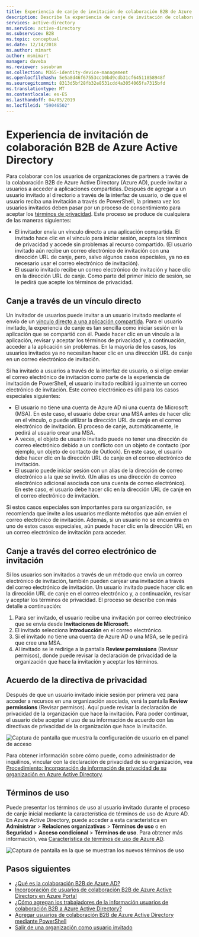 ```yaml
---
title: Experiencia de canje de invitación de colaboración B2B de Azure Active Directory | Microsoft Docs
description: Describe la experiencia de canje de invitación de colaboración B2B de Azure AD para los usuarios finales, incluido el acuerdo con los términos de privacidad.
services: active-directory
ms.service: active-directory
ms.subservice: B2B
ms.topic: conceptual
ms.date: 12/14/2018
ms.author: mimart
author: msmimart
manager: daveba
ms.reviewer: sasubram
ms.collection: M365-identity-device-management
ms.openlocfilehash: 5e5a8d46f67553cc10bd9cdb31cf64511858948f
ms.sourcegitcommit: 8313d5bf28fb32e8531cdd4a3054065fa7315bfd
ms.translationtype: MT
ms.contentlocale: es-ES
ms.lasthandoff: 04/05/2019
ms.locfileid: "59046502"
---
```

# <a name="azure-active-directory-b2b-collaboration-invitation-redemption"></a>Experiencia de invitación de colaboración B2B de Azure Active Directory

Para colaborar con los usuarios de organizaciones de partners a través de la colaboración B2B de Azure Active Directory (Azure AD), puede invitar a usuarios a acceder a aplicaciones compartidas. Después de agregar a un usuario invitado al directorio a través de la interfaz de usuario, o de que el usuario reciba una invitación a través de PowerShell, la primera vez los usuarios invitados deben pasar por un proceso de consentimiento para aceptar los [términos de privacidad](#privacy-policy-agreement). Este proceso se produce de cualquiera de las maneras siguientes:

- El invitador envía un vínculo directo a una aplicación compartida. El invitado hace clic en el vínculo para iniciar sesión, acepta los términos de privacidad y accede sin problemas al recurso compartido. (El usuario invitado aún recibe un correo electrónico de invitación con una dirección URL de canje, pero, salvo algunos casos especiales, ya no es necesario usar el correo electrónico de invitación).  
- El usuario invitado recibe un correo electrónico de invitación y hace clic en la dirección URL de canje. Como parte del primer inicio de sesión, se le pedirá que acepte los términos de privacidad.

## <a name="redemption-through-a-direct-link"></a>Canje a través de un vínculo directo

Un invitador de usuarios puede invitar a un usuario invitado mediante el envío de un [vínculo directo a una aplicación compartida](../manage-apps/end-user-experiences.md#direct-sign-on-links). Para el usuario invitado, la experiencia de canje es tan sencilla como iniciar sesión en la aplicación que se compartió con él. Puede hacer clic en un vínculo a la aplicación, revisar y aceptar los términos de privacidad y, a continuación, acceder a la aplicación sin problemas. En la mayoría de los casos, los usuarios invitados ya no necesitan hacer clic en una dirección URL de canje en un correo electrónico de invitación.

Si ha invitado a usuarios a través de la interfaz de usuario, o si elige enviar el correo electrónico de invitación como parte de la experiencia de invitación de PowerShell, el usuario invitado recibirá igualmente un correo electrónico de invitación. Este correo electrónico es útil para los casos especiales siguientes:

- El usuario no tiene una cuenta de Azure AD ni una cuenta de Microsoft (MSA). En este caso, el usuario debe crear una MSA antes de hacer clic en el vínculo, o puede utilizar la dirección URL de canje en el correo electrónico de invitación. El proceso de canje, automáticamente, le pedirá al usuario crear una MSA.
- A veces, el objeto de usuario invitado puede no tener una dirección de correo electrónico debido a un conflicto con un objeto de contacto (por ejemplo, un objeto de contacto de Outlook). En este caso, el usuario debe hacer clic en la dirección URL de canje en el correo electrónico de invitación.
- El usuario puede iniciar sesión con un alias de la dirección de correo electrónico a la que se invitó. (Un alias es una dirección de correo electrónico adicional asociada con una cuenta de correo electrónico). En este caso, el usuario debe hacer clic en la dirección URL de canje en el correo electrónico de invitación.

Si estos casos especiales son importantes para su organización, se recomienda que invite a los usuarios mediante métodos que aún envíen el correo electrónico de invitación. Además, si un usuario no se encuentra en uno de estos casos especiales, aún puede hacer clic en la dirección URL en un correo electrónico de invitación para acceder.

## <a name="redemption-through-the-invitation-email"></a>Canje a través del correo electrónico de invitación

Si los usuarios son invitados a través de un método que envía un correo electrónico de invitación, también pueden canjear una invitación a través del correo electrónico de invitación. Un usuario invitado puede hacer clic en la dirección URL de canje en el correo electrónico y, a continuación, revisar y aceptar los términos de privacidad. El proceso se describe con más detalle a continuación:

1.  Para ser invitado, el usuario recibe una invitación por correo electrónico que se envía desde **Invitaciones de Microsoft**.
2.  El invitado selecciona **Introducción** en el correo electrónico.
3.  Si el invitado no tiene una cuenta de Azure AD o una MSA, se le pedirá que cree una MSA.
4.  Al invitado se le redirige a la pantalla **Review permissions** (Revisar permisos), donde puede revisar la declaración de privacidad de la organización que hace la invitación y aceptar los términos.

## <a name="privacy-policy-agreement"></a>Acuerdo de la directiva de privacidad

Después de que un usuario invitado inicie sesión por primera vez para acceder a recursos en una organización asociada, verá la pantalla **Review permissions** (Revisar permisos). Aquí puede revisar la declaración de privacidad de la organización que hace la invitación. Para poder continuar, el usuario debe aceptar el uso de su información de acuerdo con las directivas de privacidad de la organización que hace la invitación.

![Captura de pantalla que muestra la configuración de usuario en el panel de acceso](media/redemption-experience/ConsentScreen.png) 

Para obtener información sobre cómo puede, como administrador de inquilinos, vincular con la declaración de privacidad de su organización, vea [Procedimiento: Incorporación de información de privacidad de su organización en Azure Active Directory](https://aka.ms/adprivacystatement).

## <a name="terms-of-use"></a>Términos de uso

Puede presentar los términos de uso al usuario invitado durante el proceso de canje inicial mediante la característica de términos de uso de Azure AD. En Azure Active Directory, puede acceder a esta característica en **Administrar** > **Relaciones organizativas** > **Términos de uso** o en **Seguridad** > **Acceso condicional** > **Términos de uso**. Para obtener más información, vea [Característica de términos de uso de Azure AD](../conditional-access/terms-of-use.md).

![Captura de pantalla en la que se muestran los nuevos términos de uso](media/redemption-experience/organizational-relationships-terms-of-use.png) 

## <a name="next-steps"></a>Pasos siguientes

- [¿Qué es la colaboración B2B de Azure AD?](what-is-b2b.md)
- [Incorporación de usuarios de colaboración B2B de Azure Active Directory en Azure Portal](add-users-administrator.md)
- [¿Cómo agregan los trabajadores de la información usuarios de colaboración B2B a Azure Active Directory?](add-users-information-worker.md)
- [Agregar usuarios de colaboración B2B de Azure Active Directory mediante PowerShell](customize-invitation-api.md#powershell)
- [Salir de una organización como usuario invitado](leave-the-organization.md)
